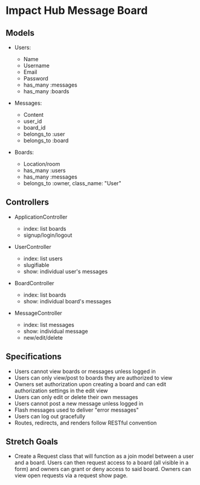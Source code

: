 # Impact Hub Message Board

## Models

* Users:
   - Name
   - Username
   - Email
   - Password
   - has_many :messages
   - has_many :boards

* Messages:
   - Content
   - user_id
   - board_id
   - belongs_to :user
   - belongs_to :board

* Boards:
   - Location/room
   - has_many :users
   - has_many :messages
   - belongs_to :owner, class_name: "User"

## Controllers

* ApplicationController
   - index: list boards
   - signup/login/logout

* UserController
   - index: list users
   - slugifiable
   - show: individual user's messages

* BoardController
   - index: list boards
   - show: individual board's messages

* MessageController
   - index: list messages
   - show: individual message
   - new/edit/delete

## Specifications

 - Users cannot view boards or messages unless logged in
 - Users can only view/post to boards they are authorized to view
 - Owners set authorization upon creating a board and can edit authorization settings in the edit view
 - Users can only edit or delete their own messages
 - Users cannot post a new message unless logged in
 - Flash messages used to deliver "error messages"
 - Users can log out gracefully
 - Routes, redirects, and renders follow RESTful convention

## Stretch Goals

 - Create a Request class that will function as a join model between a user and a board. Users can then request access to a board (all visible in a form) and owners can grant or deny access to said board. Owners can view open requests via a request show page. 
